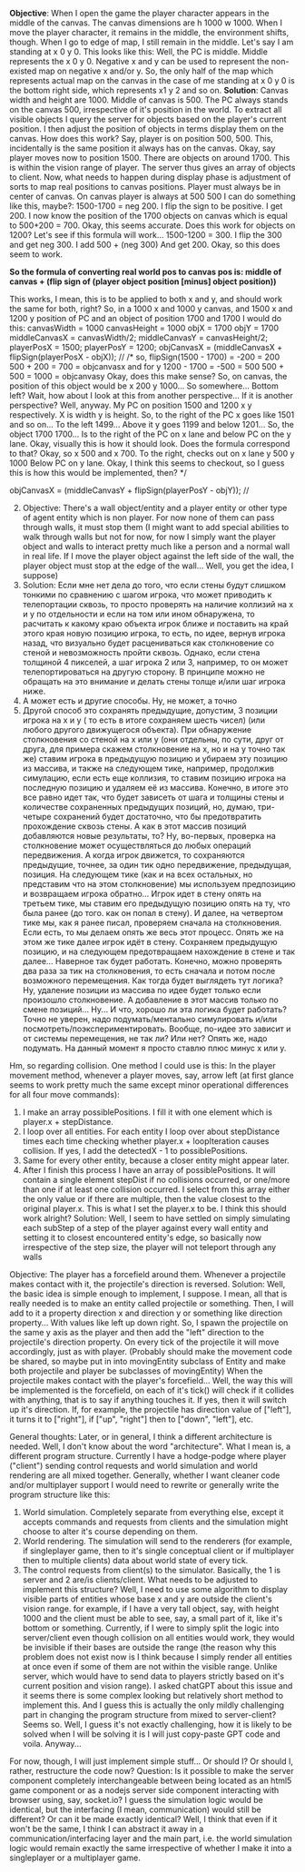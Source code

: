 **Objective**: When I open the game the player character appears in the middle of the canvas. The canvas dimensions are h 1000 w 1000. When I move the player character, it remains in the middle, the environment shifts, though. When I go to edge of map, I still remain in the middle. Let's say I am standing at x 0 y 0. This looks like this: Well,  the PC is middle. Middle represents the x 0 y 0. Negative x and y can be used to represent the non-existed map on negative x and/or y. So, the only half of the map which represents actual map on the canvas in the case of me standing at x 0 y 0 is the bottom right side, which represents x1 y 2 and so on.
**Solution**: Canvas width and height are 1000. Middle of canvas is 500. The PC always stands on the canvas 500, irrespective of it's position in the world. To extract all visible objects I query the server for objects based on the player's current position. I then adjust the position of objects in terms display them on the canvas. How does this work? Say, player is on position 500, 500. This, incidentally is the same position it always has on the canvas. Okay, say player moves now to position 1500. There are objects on around 1700. This is within the vision range of player. The server thus gives an array of objects to client. Now, what needs to happen during display phase is adjustment of sorts to map real positions to canvas positions. Player must always be in center of canvas. On canvas player is always at 500 500 I can do something like this, maybe?: 1500-1700 = neg 200. I flip the sign to be positive. I get 200. I now know the position of the 1700 objects on canvas which is equal to 500+200 = 700. Okay, this seems accurate. Does this work for objects on 1200?  Let's see if this formula will work...
1500-1200 = 300. I flip the 300 and get neg 300. I add 500 + (neg 300) And get 200. Okay, so this does seem to work. 

**So the formula of converting real world pos to canvas pos is: middle of canvas + (flip sign of (player object position \[minus\] object position))**

This works, I mean, this is to be applied to both x and y, and should work the same for both, right?
So, in a 1000 x and 1000 y canvas, and 1500 x and 1200 y position of PC and an object of position 1700 and 1700 I would do this:
canvasWidth = 1000
canvasHeight = 1000
objX = 1700
objY = 1700
middleCanvasX = canvasWidth/2;
middleCanvasY = canvasHeight/2;
playerPosX = 1500;
playerPosY = 1200;
objCanvasX = (middleCanvasX + flipSign(playerPosX - objX)); // 
/\*
so, flipSign(1500 - 1700) = -200 = 200
500 + 200 = 700 = objcanvasx
 and for y
 1200 - 1700 = -500 = 500
 500 + 500 = 1000 = objcanvasy
 Okay, does this make sense? So, on canvas, the position of this object would be x 200 y 1000... So somewhere... Bottom left?
 Wait, how about I look at this from another perspective... If it is another perspective? Well, anyway. 
 My PC on position 1500 and 1200 x y respectively. X is width y is height. So, to the right of the PC x goes like 1501 and so on... To the left 1499... Above it y goes 1199 and below 1201... So, the object 1700 1700... Is to the right of the PC on x lane and below PC on the y lane.
 Okay, visually this is how it should look. Does the formula correspond to that?
 Okay, so x 500 and x 700. To the right, checks out on x lane
		y 500 y 1000 Below PC on y lane.
Okay, I think this seems to checkout, so I guess this is how this would be implemented, then?
\*/

objCanvasX = (middleCanvasY + flipSign(playerPosY - objY)); //


2. Objective: There's a wall object/entity and a player entity or other type of agent entity which is non player. For now none of them can pass through walls, it must stop them (I might want to add  special abilities to walk through walls but not for now, for now I simply want the player object and walls to interact pretty much like a person and a normal wall in real life. If I move the player object against the left side of the wall, the player object must stop at the edge of the wall... Well, you get the idea, I suppose)
3. Solution: Если мне нет дела до того, что если стены будут слишком тонкими по сравнению с шагом игрока, что может приводить к телепортации сквозь, то просто проверять на наличие коллизий на х и у по отдельности и если на том или ином обнаружена, то расчитать к какому краю объекта игрок ближе и поставить на край этого края новую позицию игрока, то есть, по идее, вернув игрока назад, что визуально будет расцениваться как столкновение со стеной и невозможность пройти сквозь. Однако, если стена толщиной 4 пикселей, а шаг игрока 2 или 3, например, то он может телепортироваться на другую сторону. В принципе можно не обращать на это внимание и делать стены толще и/или шаг игрока ниже. 
4. А может есть и другие способы. Ну, не может, а точно
5.  Другой способ это сохранять предыдущие, допустим, 3 позиции игрока на х и у ( то есть в итоге сохраняем шесть чисел) (или любого другого движущегося объекта). При обнаружение столкновения со стеной на х или у (они отдельны, по сути, друг от друга, для примера скажем столкновение на х, но и на у точно так же) ставим игрока в предыдущую позицию и убираем эту позицию из массива, и также на следующем тике, например, продолжив симулацию, если есть еще коллизия, то ставим позицию игрока на последную позицию и удаляем её из массива. Конечно, в итоге это все равно идет так, что будет зависеть от шага и толщины стены и количестве сохраненных предыдущих позиций, но, думаю, три-четыре сохранений будет достаточно, что бы предотвратить прохождение сквозь стены. А как в этот массив позиций добавляются новые результаты, то? Ну, во-первых, проверка на столкновение  может осуществляться до любых операций передвижения. А когда игрок движется, то сохраняются предыдущие, точнее, за один тик одно передвижение, предыдущая, позиция. На следующем тике (как и на всех остальных, но представим что на этом столкновение) мы используем предпозицию и возвращаем игрока обратно... Игрок идет в стену опять на третьем тике, мы ставим его предыдущую позицию опять на ту, что была ранее (до того. как он попал в стену). И далее, на четвертом тике мы, как я ранее писал, проверяем сначала на столкновения. Если есть, то мы делаем опять же весь этот процесс. Опять же на этом же тике далее игрок идёт в стену. Сохраняем предыдущую позицию, и на следующем предотвращаем нахождение в стене и так далее... Наверное так будет работать. Конечно, можно проверять два раза за тик на столкновения, то есть сначала и потом после возможного перемещения. Как тогда будет выглядеть тут логика? Ну, удаление позиции из массива по идее будет только если произошло столкновение. А добавление в этот массив только по смене позиций... Ну... И что, хорошо ли эта логика будет работать? Точно не уверен,  надо подумать/ментально симулировать и/или посмотреть/поэкспериментировать. Вообще, по-идее это зависит и от системы перемещения, не так ли? Или нет? Опять же, надо подумать. На данный момент я просто ставлю плюс минус х или у. 

Hm, so regarding collision.
One method I could use is this:
In the player movement method, whenever a player moves, say, arrow left (at first glance seems to work pretty much the same except minor operational differences for all four move commands):
1. I make an array possiblePositions. I fill it with one element which is  player.x + stepDistance.
2. I loop over all entities. For each entity I loop over about stepDistance times each time checking whether player.x + loopIteration causes collision. If yes, I add the detectedX - 1 to possiblePositions.
3. Same for every other entity, because a closer entity might appear later.
4. After I finish this process I have an array of possiblePositions. It will contain a single element stepDist if no collisions occurred, or one/more than one if at least one collision occurred. I select from this array either the only value or if there are multiple, then the value closest to the original player.x. This is what I set the player.x to be.
I think this should work alright?
Solution: Well, I seem to have settled on simply simulating each subStep of a step of the player against every wall entity and setting it to closest encountered entity's edge, so basically now irrespective of the step size, the player will not teleport through any walls


Objective: The player has a forcefield around them. Whenever a projectile makes contact with it, the projectile's direction is reversed. 
Solution: Well, the basic idea is simple enough to implement, I suppose. I mean, all that is really needed is to make an entity called projectile or something. Then, I will add to it a property direction x and direction y or something like direction property... With values like left up down right. So, I spawn the projectile on the same y axis as the player and then add the "left" direction to the projectile's direction property. On every tick of the projectile it will move accordingly, just as with player. (Probably should make the movement code be shared, so maybe put in into movingEntity subclass of Entity and make both projectile and player be subclasses of movingEntity)
When the projectile makes contact with the player's forcefield... Well, the way this will be implemented is the forcefield, on each of it's tick() will check if it collides with anything, that is to say if anything touches it. If yes, then it will switch up it's direction. If, for example, the projectile has direction value of \["left"\], it turns it to \["right"\], if \["up", "right"\] then to \["down", "left"\], etc.


General thoughts: 
Later, or in general, I think a different architecture is needed. Well, I don't know about the word "architecture". What I mean is, a different program structure. Currently I have a hodge-podge where player ("client") sending control requests and world simulation and world rendering are all mixed together. Generally, whether I want cleaner code and/or multiplayer support I would need to rewrite or generally write the program structure like this:
1. World simulation. Completely separate from everything else, except it accepts commands and requests from clients and the simulation might choose to alter it's course depending on them.
2. World rendering. The simulation will send to the renderers (for example, if singleplayer game, then to it's single conceptual client or if multiplayer then to multiple clients) data about world state of every tick.
3. The control requests from client(s) to the simulator.
Basically, the 1 is server and 2 are/is clients/client.
What needs to be adjusted to implement this structure?
Well, I need to use some algorithm to display visible parts of entities whose base x and y are outside the client's vision range. for example, if I have a very tall object, say, with height 1000 and the client must be able to see, say, a small part of it, like it's bottom or something. Currently, if I were to simply split the logic into server/client even though collision on all entities would work, they would be invisible if their bases are outside the range (the reason why this problem does not exist now is I think because I simply render all entities at once even if some of them are not within the visible range. Unlike server, which would have to send data to players strictly based on it's current position and vision range). I asked chatGPT about this issue and it seems there is some complex looking but relatively short method to implement this. And I guess this is actually the only mildly challenging part in changing the program structure from mixed to server-client? Seems so. Well, I guess it's not exactly challenging, how it is likely to be solved when I will be solving it is I will just copy-paste GPT code and voila. Anyway... 

For now, though, I will just implement  simple stuff... Or should I? Or should I, rather, restructure the code now?
Question: Is it possible to make the server component completely interchangeable between  being located as an html5 game component or as a nodejs server side component interacting with browser using, say, socket.io? I guess the simulation logic would be identical, but the interfacing (I mean, communication) would still be different? Or can it be made exactly identical? Well, I think that even if it won't be the same, I think I can abstract it away in a communication/interfacing layer and the main part, i.e. the world simulation logic would remain exactly the same irrespective of whether I make it into a singleplayer or a multiplayer game.
